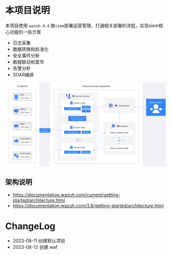# 本项目说明
本项目使用 `wazuh-4.4` 做`siem`部署运营管理，打通相关部署的流程，实现siem核心功能的一些方案
- 日志采集
- 数据转换和标准化
- 安全事件分析
- 数据联动和富华
- 告警分析
- SOAR编排

![](./docs/static/images/image.png)

## 架构说明
- https://documentation.wazuh.com/current/getting-started/architecture.html
- https://documentation.wazuh.com/3.8/getting-started/architecture.html

# ChangeLog 
- 2023-08-11 创建默认项目
- 2023-08-12 创建 waf 

